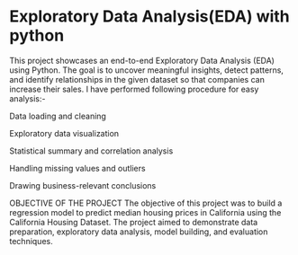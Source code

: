 # Exploratory Data Analysis(EDA) with python 
This project showcases an end-to-end Exploratory Data Analysis (EDA) using Python. The goal is to uncover meaningful insights, detect patterns, and identify relationships in the given dataset so that companies can increase their sales. I have performed following procedure for easy analysis:-

Data loading and cleaning

Exploratory data visualization

Statistical summary and correlation analysis

Handling missing values and outliers

Drawing business-relevant conclusions


OBJECTIVE OF THE PROJECT
The objective of this project was to build a regression model to predict median housing prices in California using the California Housing Dataset. The project aimed to demonstrate data preparation, exploratory data analysis, model building, and evaluation techniques.
